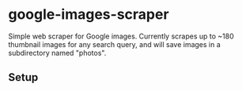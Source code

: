 # google-images-scraper
Simple web scraper for Google images. Currently scrapes up to ~180 thumbnail images for any search query, and will save images in a subdirectory named "photos".
## Setup
